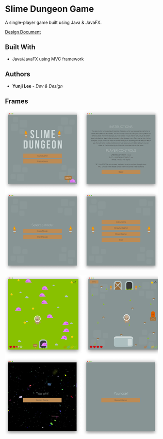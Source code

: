 # Slime Dungeon Game

A single-player game built using Java & JavaFX.

[Design Document](https://github.com/yunjilee/slime-dungeon-game/DesignDoc.pdf)

## Built With

* Java/JavaFX using MVC framework

## Authors

* **Yunji Lee** - *Dev & Design*

## Frames

![Frames 1](https://github.com/yunjilee/slime-dungeon-game/blob/master/src/images/screenshots/1.png)

![Frames 2](https://github.com/yunjilee/slime-dungeon-game/blob/master/src/images/screenshots/2.png)
